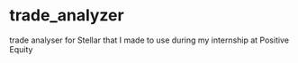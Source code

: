 # trade_analyzer
trade analyser for Stellar that I made to use during my internship at Positive Equity
